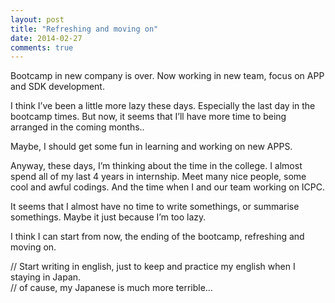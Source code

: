 ```yaml
---
layout: post
title: "Refreshing and moving on"
date: 2014-02-27
comments: true
---
```


Bootcamp in new company is over.
Now working in new team, focus on APP and SDK development.

I think I’ve been a little more lazy these days. Especially the last day in the bootcamp times.
But now, it seems that I’ll have more time to being arranged in the coming months..

Maybe, I should get some fun in learning and working on new APPS.

Anyway, these days, I’m thinking about the time in the college.
I almost spend all of my last 4 years in internship.
Meet many nice people, some cool and awful codings.
And the time when I and our team working on ICPC.

It seems that I almost have no time to write somethings, or summarise somethings.
Maybe it just because I’m too lazy.

I think I can start from now, the ending of the bootcamp, refreshing and moving on.

// Start writing in english, just to keep and practice my english when I staying in Japan.  
// of cause, my Japanese is much more terrible…

